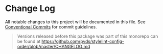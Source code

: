 # Change Log

All notable changes to this project will be documented in this file.
See [Conventional Commits](https://conventionalcommits.org) for commit guidelines.

> Versions released before this package was part of this monorepo
> can be found at https://github.com/pvds/stylelint-config-order/blob/master/CHANGELOG.md
